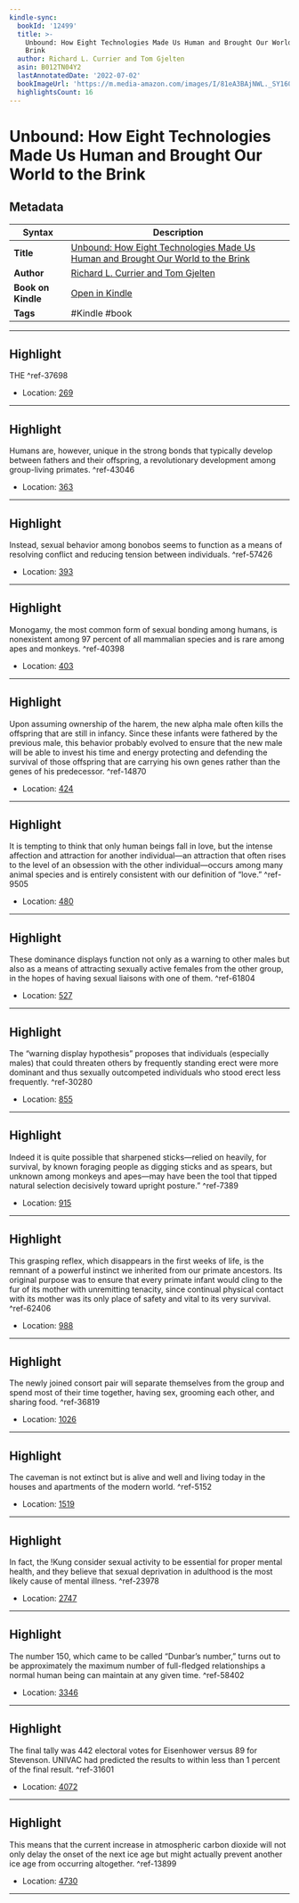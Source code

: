 ```yaml
---
kindle-sync:
  bookId: '12499'
  title: >-
    Unbound: How Eight Technologies Made Us Human and Brought Our World to the
    Brink
  author: Richard L. Currier and Tom Gjelten
  asin: B012TN04Y2
  lastAnnotatedDate: '2022-07-02'
  bookImageUrl: 'https://m.media-amazon.com/images/I/81eA3BAjNWL._SY160.jpg'
  highlightsCount: 16
---
```

# Unbound: How Eight Technologies Made Us Human and Brought Our World to the Brink

## Metadata

| Syntax | Description |
| ---------- | ---------- |
| **Title** | [Unbound: How Eight Technologies Made Us Human and Brought Our World to the Brink](https://www.amazon.com/dp/B012TN04Y2) |
| **Author** | [Richard L. Currier and Tom Gjelten](https://www.amazon.comundefined) |
| **Book on Kindle** | <a href="kindle://book?action=open&asin=B012TN04Y2" target="_blank">Open in Kindle</a> |
| **Tags** | #Kindle #book |

---

## Highlight

THE ^ref-37698

- Location: [269](kindle://book?action=open&asin=B012TN04Y2&location=269)

---
## Highlight

Humans are, however, unique in the strong bonds that typically develop between fathers and their offspring, a revolutionary development among group-living primates. ^ref-43046

- Location: [363](kindle://book?action=open&asin=B012TN04Y2&location=363)

---
## Highlight

Instead, sexual behavior among bonobos seems to function as a means of resolving conflict and reducing tension between individuals. ^ref-57426

- Location: [393](kindle://book?action=open&asin=B012TN04Y2&location=393)

---
## Highlight

Monogamy, the most common form of sexual bonding among humans, is nonexistent among 97 percent of all mammalian species and is rare among apes and monkeys. ^ref-40398

- Location: [403](kindle://book?action=open&asin=B012TN04Y2&location=403)

---
## Highlight

Upon assuming ownership of the harem, the new alpha male often kills the offspring that are still in infancy. Since these infants were fathered by the previous male, this behavior probably evolved to ensure that the new male will be able to invest his time and energy protecting and defending the survival of those offspring that are carrying his own genes rather than the genes of his predecessor. ^ref-14870

- Location: [424](kindle://book?action=open&asin=B012TN04Y2&location=424)

---
## Highlight

It is tempting to think that only human beings fall in love, but the intense affection and attraction for another individual—an attraction that often rises to the level of an obsession with the other individual—occurs among many animal species and is entirely consistent with our definition of “love.” ^ref-9505

- Location: [480](kindle://book?action=open&asin=B012TN04Y2&location=480)

---
## Highlight

These dominance displays function not only as a warning to other males but also as a means of attracting sexually active females from the other group, in the hopes of having sexual liaisons with one of them. ^ref-61804

- Location: [527](kindle://book?action=open&asin=B012TN04Y2&location=527)

---
## Highlight

The “warning display hypothesis” proposes that individuals (especially males) that could threaten others by frequently standing erect were more dominant and thus sexually outcompeted individuals who stood erect less frequently. ^ref-30280

- Location: [855](kindle://book?action=open&asin=B012TN04Y2&location=855)

---
## Highlight

Indeed it is quite possible that sharpened sticks—relied on heavily, for survival, by known foraging people as digging sticks and as spears, but unknown among monkeys and apes—may have been the tool that tipped natural selection decisively toward upright posture.” ^ref-7389

- Location: [915](kindle://book?action=open&asin=B012TN04Y2&location=915)

---
## Highlight

This grasping reflex, which disappears in the first weeks of life, is the remnant of a powerful instinct we inherited from our primate ancestors. Its original purpose was to ensure that every primate infant would cling to the fur of its mother with unremitting tenacity, since continual physical contact with its mother was its only place of safety and vital to its very survival. ^ref-62406

- Location: [988](kindle://book?action=open&asin=B012TN04Y2&location=988)

---
## Highlight

The newly joined consort pair will separate themselves from the group and spend most of their time together, having sex, grooming each other, and sharing food. ^ref-36819

- Location: [1026](kindle://book?action=open&asin=B012TN04Y2&location=1026)

---
## Highlight

The caveman is not extinct but is alive and well and living today in the houses and apartments of the modern world. ^ref-5152

- Location: [1519](kindle://book?action=open&asin=B012TN04Y2&location=1519)

---
## Highlight

In fact, the !Kung consider sexual activity to be essential for proper mental health, and they believe that sexual deprivation in adulthood is the most likely cause of mental illness. ^ref-23978

- Location: [2747](kindle://book?action=open&asin=B012TN04Y2&location=2747)

---
## Highlight

The number 150, which came to be called “Dunbar’s number,” turns out to be approximately the maximum number of full-fledged relationships a normal human being can maintain at any given time. ^ref-58402

- Location: [3346](kindle://book?action=open&asin=B012TN04Y2&location=3346)

---
## Highlight

The final tally was 442 electoral votes for Eisenhower versus 89 for Stevenson. UNIVAC had predicted the results to within less than 1 percent of the final result. ^ref-31601

- Location: [4072](kindle://book?action=open&asin=B012TN04Y2&location=4072)

---
## Highlight

This means that the current increase in atmospheric carbon dioxide will not only delay the onset of the next ice age but might actually prevent another ice age from occurring altogether. ^ref-13899

- Location: [4730](kindle://book?action=open&asin=B012TN04Y2&location=4730)

---
